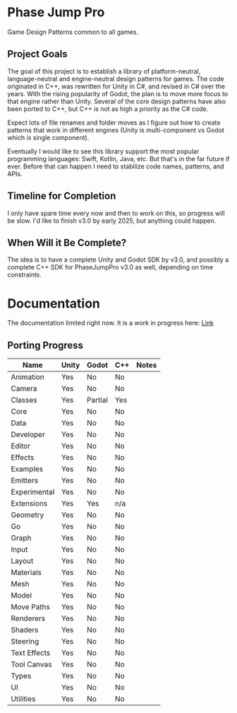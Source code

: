 # Phase Jump Pro
Game Design Patterns common to all games.

## Project Goals
The goal of this project is to establish a library of platform-neutral, language-neutral and engine-neutral design patterns for games. The code originated in C++, was rewritten for Unity in C#, and revised in C# over the years. With the rising popularity of Godot, the plan is to move more focus to that engine rather than Unity. Several of the core design patterns have also been ported to C++, but C++ is not as high a priority as the C# code.

Expect lots of file renames and folder moves as I figure out how to create patterns that work in different engines (Unity is multi-component vs Godot which is single component).

Eventually I would like to see this library support the most popular programming languages: Swift, Kotlin, Java, etc. But that's in the far future if ever. Before that can happen I need to stabilize code names, patterns, and APIs.

## Timeline for Completion
I only have spare time every now and then to work on this, so progress will be slow. I'd like to finish v3.0 by early 2025, but anything could happen.

## When Will it Be Complete?
The idea is to have a complete Unity and Godot SDK by v3.0, and possibly a complete C++ SDK for PhaseJumpPro v3.0 as well, depending on time constraints.

# Documentation

The documentation limited right now. It is a work in progress here: [Link](https://coinbump.github.io/PhaseJumpPro/)

## Porting Progress
| Name | Unity | Godot | C++ | Notes |
| ------ | ------------- | ------------- | ----- | ---- |
| Animation | Yes | No | No | |
| Camera | Yes | No | No | |
| Classes | Yes | Partial | Yes | |
| Core | Yes | No | No | |
| Data | Yes | No | No | |
| Developer | Yes | No | No | |
| Editor | Yes | No | No | |
| Effects | Yes | No | No | |
| Examples | Yes | No | No | |
| Emitters | Yes | No | No | |
| Experimental | Yes | No | No | |
| Extensions | Yes | Yes | n/a | |
| Geometry | Yes | No | No | |
| Go | Yes | No | No | |
| Graph | Yes | No | No | |
| Input | Yes | No | No | |
| Layout | Yes | No | No | |
| Materials | Yes | No | No | |
| Mesh | Yes | No | No | |
| Model | Yes | No | No | |
| Move Paths | Yes | No | No | |
| Renderers | Yes | No | No | |
| Shaders | Yes | No | No | |
| Steering | Yes | No | No | |
| Text Effects | Yes | No | No | |
| Tool Canvas | Yes | No | No | |
| Types | Yes | No | No | |
| UI | Yes | No | No | |
| Utilities | Yes | No | No | |
